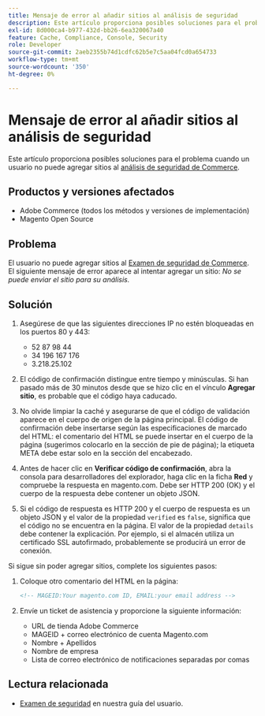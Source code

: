 ```yaml
---
title: Mensaje de error al añadir sitios al análisis de seguridad
description: Este artículo proporciona posibles soluciones para el problema cuando un usuario no puede agregar sitios al [Commerce Security Scan](https://account.magento.com/scanner/dashboard/).
exl-id: 8d000ca4-b977-432d-bb26-6ea320067a40
feature: Cache, Compliance, Console, Security
role: Developer
source-git-commit: 2aeb2355b74d1cdfc62b5e7c5aa04fcd0a654733
workflow-type: tm+mt
source-wordcount: '350'
ht-degree: 0%

---
```


# Mensaje de error al añadir sitios al análisis de seguridad

Este artículo proporciona posibles soluciones para el problema cuando un usuario no puede agregar sitios al [análisis de seguridad de Commerce](https://account.magento.com/scanner/dashboard/).

## Productos y versiones afectados

* Adobe Commerce (todos los métodos y versiones de implementación)
* Magento Open Source

## Problema

El usuario no puede agregar sitios al [Examen de seguridad de Commerce](https://account.magento.com/scanner/dashboard/). El siguiente mensaje de error aparece al intentar agregar un sitio: *No se puede enviar el sitio para su análisis.*

## Solución

1. Asegúrese de que las siguientes direcciones IP no estén bloqueadas en los puertos 80 y 443:
   * 52 87 98 44
   * 34 196 167 176
   * 3.218.25.102

1. El código de confirmación distingue entre tiempo y minúsculas. Si han pasado más de 30 minutos desde que se hizo clic en el vínculo **Agregar sitio**, es probable que el código haya caducado.
1. No olvide limpiar la caché y asegurarse de que el código de validación aparece en el cuerpo de origen de la página principal. El código de confirmación debe insertarse según las especificaciones de marcado del HTML: el comentario del HTML se puede insertar en el cuerpo de la página (sugerimos colocarlo en la sección de pie de página); la etiqueta META debe estar solo en la sección del encabezado.
1. Antes de hacer clic en **Verificar código de confirmación**, abra la consola para desarrolladores del explorador, haga clic en la ficha **Red** y compruebe la respuesta en magento.com. Debe ser HTTP 200 (OK) y el cuerpo de la respuesta debe contener un objeto JSON.
1. Si el código de respuesta es HTTP 200 y el cuerpo de respuesta es un objeto JSON y el valor de la propiedad `verified` es `false`, significa que el código no se encuentra en la página. El valor de la propiedad `details` debe contener la explicación. Por ejemplo, si el almacén utiliza un certificado SSL autofirmado, probablemente se producirá un error de conexión.

Si sigue sin poder agregar sitios, complete los siguientes pasos:

1. Coloque otro comentario del HTML en la página:

   ```HTML
   <!-- MAGEID:Your magento.com ID, EMAIL:your email address -->
   ```

1. Envíe un ticket de asistencia y proporcione la siguiente información:
   * URL de tienda Adobe Commerce
   * MAGEID + correo electrónico de cuenta Magento.com
   * Nombre + Apellidos
   * Nombre de empresa
   * Lista de correo electrónico de notificaciones separadas por comas

## Lectura relacionada

* [Examen de seguridad](https://experienceleague.adobe.com/en/docs/commerce-admin/systems/security/security-scan) en nuestra guía del usuario.

